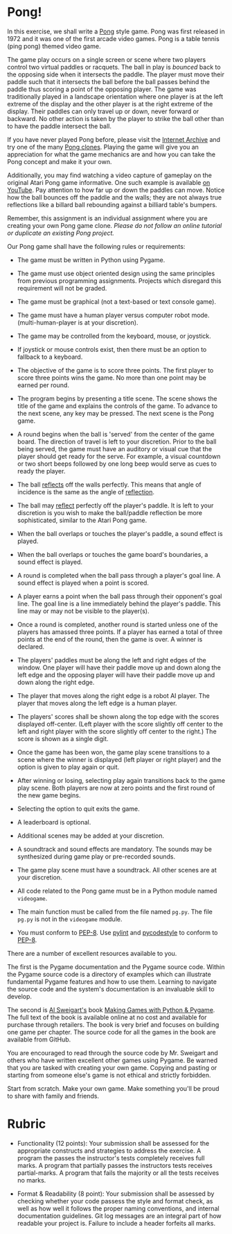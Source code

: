 
# Pong!

In this exercise, we shall write a [Pong](https://en.wikipedia.org/wiki/Pong) style game. Pong was first released in 1972 and it was one of the first arcade video games. Pong is a table tennis (ping pong) themed video game.

The game play occurs on a single screen or scene where two players control two virtual paddles or racquets. The ball in play is _bounced_ back to the opposing side when it intersects the paddle. The player must move their paddle such that it intersects the ball before the ball passes behind the paddle thus scoring a point of the opposing player. The game was traditionally played in a landscape orientation where one player is at the left extreme of the display and the other player is at the right extreme of the display. Their paddles can only travel up or down, never forward or backward. No other action is taken by the player to strike the ball other than to have the paddle intersect the ball.

If you have never played Pong before, please visit the [Internet Archive](https://archive.org/) and try one of the many [Pong clones](https://archive.org/details/classicpcgames?query=pong). Playing the game will give you an appreciation for what the game mechanics are and how you can take the Pong concept and make it your own.

Additionally, you may find watching a video capture of gameplay on the original Atari Pong game informative. One such example is available [on YouTube](https://www.youtube.com/watch?v=fiShX2pTz9A). Pay attention to how far up or down the paddles can move. Notice how the ball bounces off the paddle and the walls; they are not always true reflections like a billard ball rebounding against a billiard table's bumpers.

Remember, this assignment is an individual assignment where you are creating your own Pong game clone. _Please do not follow an online tutorial or duplicate an existing Pong project._

Our Pong game shall have the following rules or requirements:

* The game must be written in Python using Pygame.

* The game must use object oriented design using the same principles from previous programming assignments. Projects which disregard this requirement will not be graded.

* The game must be graphical (not a text-based or text console game).

* The game must have a human player versus computer robot mode. (multi-human-player is at your discretion).

* The game may be controlled from the keyboard, mouse, or joystick.

* If joystick or mouse controls exist, then there must be an option to fallback to a keyboard.

* The objective of the game is to score three points. The first player to score three points wins the game. No more than one point may be earned per round.

* The program begins by presenting a title scene. The scene shows the title of the game and explains the controls of the game. To advance to the next scene, any key may be pressed. The next scene is the Pong game.

* A round begins when the ball is 'served' from the center of the game board. The direction of travel is left to your discretion. Prior to the ball being served, the game must have an auditory or visual cue that the player should get ready for the serve. For example, a visual countdown or two short beeps followed by one long beep would serve as cues to ready the player.

* The ball [reflects](https://www.pygame.org/docs/ref/math.html#pygame.math.Vector2.reflect) off the walls perfectly. This means that angle of incidence is the same as the angle of [reflection](https://www.pygame.org/docs/ref/math.html#pygame.math.Vector2.reflect).

* The ball may [reflect](https://www.pygame.org/docs/ref/math.html#pygame.math.Vector2.reflect) perfectly off the player's paddle. It is left to your discretion is you wish to make the ball/paddle reflection be more sophisticated, similar to the Atari Pong game.

* When the ball overlaps or touches the player's paddle, a sound effect is played.

* When the ball overlaps or touches the game board's boundaries, a sound effect is played.

* A round is completed when the ball pass through a player's goal line. A sound effect is played when a point is scored.

* A player earns a point when the ball pass through their opponent's goal line. The goal line is a line immediately behind the player's paddle. This line may or may not be visible to the player(s).

* Once a round is completed, another round is started unless one of the players has amassed three points. If a player has earned a total of three points at the end of the round, then the game is over. A winner is declared.

* The players' paddles must be along the left and right edges of the window. One player will have their paddle move up and down along the left edge and the opposing player will have their paddle move up and down along the right edge.

* The player that moves along the right edge is a robot AI player. The player that moves along the left edge is a human player.

* The players' scores shall be shown along the top edge with the scores displayed off-center. (Left player with the score slightly off center to the left and right player with the score slightly off center to the right.) The score is shown as a single digit.

* Once the game has been won, the game play scene transitions to a scene where the winner is displayed (left player or right player) and the option is given to play again or quit.

* After winning or losing, selecting play again transitions back to the game play scene. Both players are now at zero points and the first round of the new game begins.

* Selecting the option to quit exits the game.

* A leaderboard is optional.

* Additional scenes may be added at your discretion.

* A soundtrack and sound effects are mandatory. The sounds may be synthesized during game play or pre-recorded sounds.

* The game play scene must have a soundtrack. All other scenes are at your discretion.

* All code related to the Pong game must be in a Python module named `videogame`.

* The main function must be called from the file named `pg.py`. The file `pg.py` is not in the `videogame` module.

* You must conform to [PEP-8](https://www.python.org/dev/peps/pep-0008/). Use [pylint](https://www.pylint.org/) and [pycodestyle](https://pypi.org/project/pycodestyle/) to conform to [PEP-8](https://www.python.org/dev/peps/pep-0008/).


There are a number of excellent resources available to you.

The first is the Pygame documentation and the Pygame source code. Within the Pygame source code is a directory of examples which can illustrate fundamental Pygame features and how to use them. Learning to navigate the source code and the system's documentation is an invaluable skill to develop.

The second is [Al Sweigart's](https://alsweigart.com/) book [Making Games with Python & Pygame](https://inventwithpython.com/pygame/). The full text of the book is available online at no cost and available for purchase through retailers. The book is very brief and focuses on building one game per chapter. The source code for all the games in the book are available from GitHub.

You are encouraged to read through the source code by Mr. Sweigart and others who have written excellent other games using Pygame. Be warned that you are tasked with creating your own game. Copying and pasting or starting from someone else's game is not ethical and strictly forbidden.

Start from scratch. Make your own game. Make something you'll be proud to share with family and friends.

# Rubric

* Functionality (12 points): Your submission shall be assessed for the appropriate constructs and strategies to address the exercise. A program the passes the instructor's tests completely receives full marks. A program that partially passes the instructors tests receives partial-marks. A program that fails the majority or all the tests receives no marks.

* Format & Readability (8 point): Your submission shall be assessed by checking whether your code passess the style and format check, as well as how well it follows the proper naming conventions, and internal documentation guidelines. Git log messages are an integral part of how readable your project is. Failure to include a header forfeits all marks.
